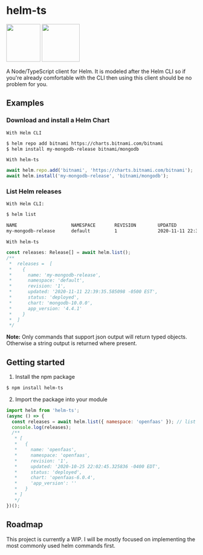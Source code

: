 # helm-ts

<p float="left" style="color: red;">
  <img src="https://raw.githubusercontent.com/kturcios/helm-ts/master/helm-icon-color.png" width="90" height="100">
  <img src="https://raw.githubusercontent.com/kturcios/helm-ts/master/ts-logo-256.png" width="100" height="100")>
</p>


A Node/TypeScript client for Helm. It is modeled after the Helm CLI so if you're already comfortable with the CLI then using this client should be no problem for you.

## Examples

### Download and install a Helm Chart

`With Helm CLI`
```bash
$ helm repo add bitnami https://charts.bitnami.com/bitnami
$ helm install my-mongodb-release bitnami/mongodb
```

`With helm-ts`
```js
await helm.repo.add('bitnami', 'https://charts.bitnami.com/bitnami');
await helm.install('my-mongodb-release', 'bitnami/mongodb');
```

### List Helm releases

`With Helm CLI:`
```bash
$ helm list

NAME                    NAMESPACE       REVISION        UPDATED                                 STATUS          CHART           APP VERSION
my-mongodb-release      default         1               2020-11-11 22:39:35.585098 -0500 EST    deployed        mongodb-10.0.0  4.4.1           
```

`With helm-ts`
```js
const releases: Release[] = await helm.list();
/**
 *  releases =  [
 *    {
 *      name: 'my-mongodb-release',
 *      namespace: 'default',
 *      revision: '1',
 *      updated: '2020-11-11 22:39:35.585098 -0500 EST',
 *      status: 'deployed',
 *      chart: 'mongodb-10.0.0',
 *      app_version: '4.4.1'
 *    }
 *  ]
 */
```

**Note:**
Only commands that support json output will return typed objects. Otherwise a string output is returned where present.


## Getting started

1. Install the npm package
```bash
$ npm install helm-ts
```

2. Import the package into your module
```js
import helm from 'helm-ts';
(async () => {
  const releases = await helm.list({ namespace: 'openfaas' }); // list releases in openfaas namespace
  console.log(releases);
  /**
   * [
   *   {
   *     name: 'openfaas',
   *     namespace: 'openfaas',
   *     revision: '1',
   *     updated: '2020-10-25 22:02:45.325836 -0400 EDT',
   *     status: 'deployed',
   *     chart: 'openfaas-6.0.4',
   *     'app_version': ''
   *   }
   * ]
   */
})();
```

## Roadmap
This project is currently a WIP. I will be mostly focused on implementing the most commonly used helm commands first.
